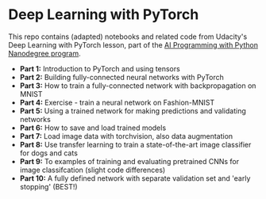 # Deep Learning with PyTorch

This repo contains (adapted) notebooks and related code from Udacity's Deep Learning with PyTorch lesson, part of the [AI Programming with Python Nanodegree program](https://www.udacity.com/course/ai-programming-python-nanodegree--nd089).

* **Part 1:** Introduction to PyTorch and using tensors
* **Part 2:** Building fully-connected neural networks with PyTorch
* **Part 3:** How to train a fully-connected network with backpropagation on MNIST
* **Part 4:** Exercise - train a neural network on Fashion-MNIST
* **Part 5:** Using a trained network for making predictions and validating networks
* **Part 6:** How to save and load trained models
* **Part 7:** Load image data with torchvision, also data augmentation
* **Part 8:** Use transfer learning to train a state-of-the-art image classifier for dogs and cats
* **Part 9:** To examples of training and evaluating pretrained CNNs for image classifcation (slight code differences)
* **Part 10:** A fully defined network with separate validation set and 'early stopping' (BEST!)